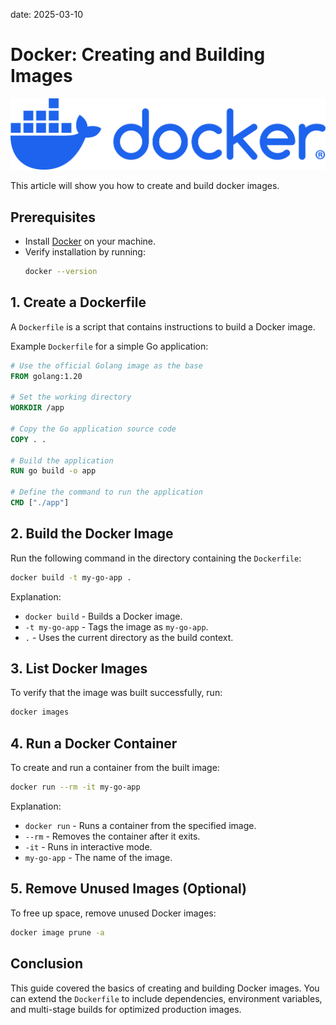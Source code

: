 date: 2025-03-10
# Docker: Creating and Building Images
![Webserver Illustration](/static/img/docker-logo-blue.png)

This article will show you how to create and build docker images.
## Prerequisites

- Install [Docker](https://docs.docker.com/get-docker/) on your machine.
- Verify installation by running:
  ```sh
  docker --version
  ```

## 1. Create a Dockerfile

A `Dockerfile` is a script that contains instructions to build a Docker image.

Example `Dockerfile` for a simple Go application:

```Dockerfile
# Use the official Golang image as the base
FROM golang:1.20

# Set the working directory
WORKDIR /app

# Copy the Go application source code
COPY . .

# Build the application
RUN go build -o app

# Define the command to run the application
CMD ["./app"]
```

## 2. Build the Docker Image

Run the following command in the directory containing the `Dockerfile`:

```sh
docker build -t my-go-app .
```

Explanation:
- `docker build` - Builds a Docker image.
- `-t my-go-app` - Tags the image as `my-go-app`.
- `.` - Uses the current directory as the build context.

## 3. List Docker Images

To verify that the image was built successfully, run:

```sh
docker images
```

## 4. Run a Docker Container

To create and run a container from the built image:

```sh
docker run --rm -it my-go-app
```

Explanation:
- `docker run` - Runs a container from the specified image.
- `--rm` - Removes the container after it exits.
- `-it` - Runs in interactive mode.
- `my-go-app` - The name of the image.

## 5. Remove Unused Images (Optional)

To free up space, remove unused Docker images:

```sh
docker image prune -a
```

## Conclusion

This guide covered the basics of creating and building Docker images. You can extend the `Dockerfile` to include dependencies, environment variables, and multi-stage builds for optimized production images.
